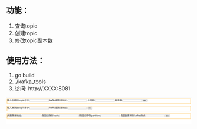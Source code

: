 
## 功能：
1. 查询topic
2. 创建topic
3. 修改topic副本数

## 使用方法：
1. go build 
2. ./kafka_tools
3. 访问: http://XXXX:8081

![image-20200612103402684](img/image-20200612103402684.png)